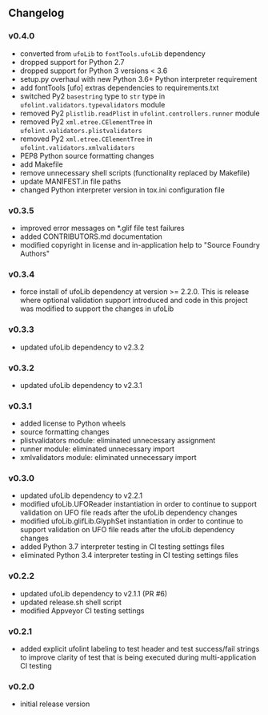 ## Changelog

### v0.4.0

- converted from `ufoLib` to `fontTools.ufoLib` dependency
- dropped support for Python 2.7
- dropped support for Python 3 versions < 3.6
- setup.py overhaul with new Python 3.6+ Python interpreter requirement
- add fontTools [ufo] extras dependencies to requirements.txt
- switched Py2 `basestring` type to `str` type in `ufolint.validators.typevalidators` module
- removed Py2 `plistlib.readPlist` in `ufolint.controllers.runner` module
- removed Py2 `xml.etree.CElementTree` in `ufolint.validators.plistvalidators`
- removed Py2 `xml.etree.CElementTree` in `ufolint.validators.xmlvalidators`
- PEP8 Python source formatting changes
- add Makefile
- remove unnecessary shell scripts (functionality replaced by Makefile)
- update MANIFEST.in file paths
- changed Python interpreter version in tox.ini configuration file

### v0.3.5

- improved error messages on *.glif file test failures
- added CONTRIBUTORS.md documentation
- modified copyright in license and in-application help to "Source Foundry Authors"

### v0.3.4

- force install of ufoLib dependency at version >= 2.2.0.  This is release where optional validation support introduced and code in this project was modified to support the changes in ufoLib

### v0.3.3

- updated ufoLib dependency to v2.3.2

### v0.3.2

- updated ufoLib dependency to v2.3.1

### v0.3.1

- added license to Python wheels
- source formatting changes
- plistvalidators module: eliminated unnecessary assignment
- runner module: eliminated unnecessary import
- xmlvalidators module: eliminated unnecessary import

### v0.3.0

- updated ufoLib dependency to v2.2.1
- modified ufoLib.UFOReader instantiation in order to continue to support validation on UFO file reads after the ufoLib dependency changes
- modified ufoLib.glifLib.GlyphSet instantiation in order to continue to support validation on UFO file reads after the ufoLib dependency changes
- added Python 3.7 interpreter testing in CI testing settings files
- eliminated Python 3.4 interpreter testing in CI testing settings files

### v0.2.2

- updated ufoLib dependency to v2.1.1 (PR #6)
- updated release.sh shell script
- modified Appveyor CI testing settings

### v0.2.1

- added explicit ufolint labeling to test header and test success/fail strings to improve clarity of test that is being executed during multi-application CI testing

### v0.2.0

- initial release version


